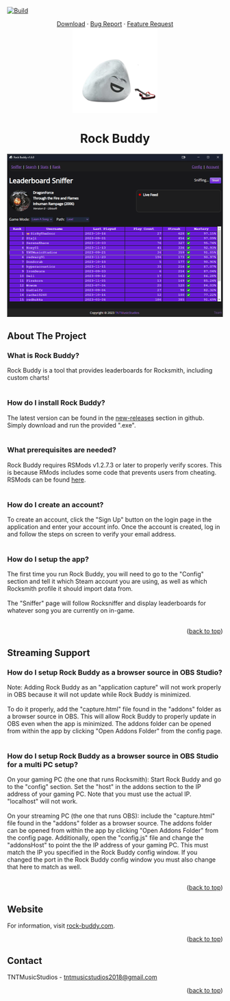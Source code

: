 <a name="readme-top"></a>

[![Build](https://github.com/tnt-coders/rock-buddy-app/actions/workflows/build.yml/badge.svg)](https://github.com/tnt-coders/rock-buddy-app/actions/workflows/build.yml)

<!-- PROJECT LOGO -->
<div align="center">
  <a href="https://github.com/tnt-coders/rock-buddy-app/releases">Download</a>
  ·
  <a href="https://github.com/tnt-coders/rock-buddy-app/issues">Bug Report</a>
  ·
  <a href="https://github.com/tnt-coders/rock-buddy-app/issues">Feature Request</a>
  <br/>
  <img src="images/rock-buddy.png" alt="Logo" width="200">
  <h1>Rock Buddy</h1>
</div>

<img src="images/preview.png" alt="preview" width="800">

<!-- ABOUT THE PROJECT -->
## About The Project

<h3>What is Rock Buddy?</h3>
Rock Buddy is a tool that provides leaderboards for Rocksmith, including custom charts!
<br/><br/>

<h3>How do I install Rock Buddy?</h3>
The latest version can be found in the <a href="https://github.com/tnt-coders/rock-buddy-app/releases" target="_blank">new-releases</a> section in github. Simply download and run the provided ".exe".
<br/><br/>

<h3>What prerequisites are needed?</h3>
Rock Buddy requires RSMods v1.2.7.3 or later to properly verify scores. This is because RMods includes some code that prevents users from cheating. RSMods can be found <a href="https://github.com/Lovrom8/RSMods/releases">here</a>.
<br/><br/>

<h3>How do I create an account?</h3>
To create an account, click the "Sign Up" button on the login page in the application and enter your account info. Once the account is created, log in and follow the steps on screen to verify your email address.
<br/><br/>

<h3>How do I setup the app?</h3>
The first time you run Rock Buddy, you will need to go to the "Config" section and tell  it which Steam account you are using, as well as which Rocksmith profile it should import data from.
<br/><br/>
The "Sniffer" page will follow Rocksniffer and display leaderboards for whatever song you are currently on in-game.
<br/><br/>

<p align="right">(<a href="#readme-top">back to top</a>)</p>

## Streaming Support

<h3>How do I setup Rock Buddy as a browser source in OBS Studio?</h3>
Note: Adding Rock Buddy as an "application capture" will not work properly in OBS because it will not update while Rock Buddy is minimized.
<br/><br/>
To do it properly, add the "capture.html" file found in the "addons" folder as a browser source in OBS. This will allow Rock Buddy to properly update in OBS even when the app is minimized. The addons folder can be opened from within the app by clicking "Open Addons Folder" from the config page.
<br/><br/>

<h3>How do I setup Rock Buddy as a browser source in OBS Studio for a multi PC setup?</h3>
On your gaming PC (the one that runs Rocksmith): Start Rock Buddy and go to the "config" section. Set the "host" in the addons section to the IP address of your gaming PC. Note that you must use the actual IP. "localhost" will not work.
<br/><br/>
On your streaming PC (the one that runs OBS): include the "capture.html" file found in the "addons" folder as a browser source. The addons folder can be opened from within the app by clicking "Open Addons Folder" from the config page. Additionally, open the "config.js" file and change the "addonsHost" to point the the IP address of your gaming PC. This must match the IP you specified in the Rock Buddy config window. If you changed the port in the Rock Buddy config window you must also change that here to match as well.
<br/><br/>

<p align="right">(<a href="#readme-top">back to top</a>)</p>

## Website

For information, visit <a href="https://rock-buddy.com/" target="_blank">rock-buddy.com</a>.

<p align="right">(<a href="#readme-top">back to top</a>)</p>

<!-- CONTACT -->
## Contact

TNTMusicStudios - tntmusicstudios2018@gmail.com

<p align="right">(<a href="#readme-top">back to top</a>)</p>
